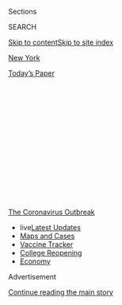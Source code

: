 <div id="app">

<div>

<div>

<div>

<div class="NYTAppHideMasthead css-1q2w90k e1suatyy0">

<div class="section css-ui9rw0 e1suatyy2">

<div class="css-eph4ug er09x8g0">

<div class="css-6n7j50">

</div>

<span class="css-1dv1kvn">Sections</span>

<div class="css-10488qs">

<span class="css-1dv1kvn">SEARCH</span>

</div>

[Skip to content](#site-content)[Skip to site index](#site-index)

</div>

<div id="masthead-section-label" class="css-1wr3we4 eaxe0e00">

[New
York](https://www.nytimes.com/section/nyregion)

</div>

<div class="css-10698na e1huz5gh0">

</div>

</div>

<div id="masthead-bar-one" class="section hasLinks css-15hmgas e1csuq9d3">

<div class="css-uqyvli e1csuq9d0">

</div>

<div class="css-1uqjmks e1csuq9d1">

</div>

<div class="css-9e9ivx">

[](https://myaccount.nytimes.com/auth/login?response_type=cookie&client_id=vi)

</div>

<div class="css-1bvtpon e1csuq9d2">

[Today’s
Paper](https://www.nytimes.com/section/todayspaper)

</div>

</div>

</div>

</div>

<div data-aria-hidden="false">

<div id="site-content" data-role="main">

<div>

<div class="css-1aor85t" style="opacity:0.000000001;z-index:-1;visibility:hidden">

<div class="css-1hqnpie">

<div class="css-epjblv">

<span class="css-17xtcya">[New
York](/section/nyregion)</span><span class="css-x15j1o">|</span><span class="css-fwqvlz">Is
the Subway Risky? It May Be Safer Than You
Think</span>

</div>

<div class="css-k008qs">

<div class="css-1iwv8en">

<span class="css-18z7m18"></span>

<div>

</div>

</div>

<span class="css-1n6z4y">https://nyti.ms/3jWXmtb</span>

<div class="css-1705lsu">

<div class="css-4xjgmj">

<div class="css-4skfbu" data-role="toolbar" data-aria-label="Social Media Share buttons, Save button, and Comments Panel with current comment count" data-testid="share-tools">

  - 
  - 
  - 
  - 
    
    <div class="css-6n7j50">
    
    </div>

  - 
  - 

</div>

</div>

</div>

</div>

</div>

</div>

<div id="NYT_TOP_BANNER_REGION" class="css-13pd83m">

<div>

<div id="styln-prism-menu-1592847958612" class="section interactive-content interactive-size-medium css-1edisqu">

<div class="css-17ih8de interactive-body">

<div id="scroll-container" class="css-1gj85ro">

[<span class="styln-title-wrap"><span class="css-1pje3qr">The
Coronavirus</span><span class="css-1pje3qr">
Outbreak</span></span>](https://www.nytimes.com/news-event/coronavirus?action=click&pgtype=Article&state=default&region=TOP_BANNER&context=storylines_menu)

  - <span class="css-kqxiym" data-emphasize="true">live</span>[Latest
    Updates](https://www.nytimes.com/2020/08/03/world/coronavirus-covid-19.html?action=click&pgtype=Article&state=default&region=TOP_BANNER&context=storylines_menu)
  - [Maps and
    Cases](https://www.nytimes.com/interactive/2020/us/coronavirus-us-cases.html?action=click&pgtype=Article&state=default&region=TOP_BANNER&context=storylines_menu)
  - [Vaccine
    Tracker](https://www.nytimes.com/interactive/2020/science/coronavirus-vaccine-tracker.html?action=click&pgtype=Article&state=default&region=TOP_BANNER&context=storylines_menu)
  - [College
    Reopening](https://www.nytimes.com/2020/08/02/us/covid-college-reopening.html?action=click&pgtype=Article&state=default&region=TOP_BANNER&context=storylines_menu)
  - [Economy](https://www.nytimes.com/live/2020/08/03/business/stock-market-today-coronavirus?action=click&pgtype=Article&state=default&region=TOP_BANNER&context=storylines_menu)

</div>

</div>

</div>

</div>

</div>

<div id="top-wrapper" class="css-1sy8kpn">

<div id="top-slug" class="css-l9onyx">

Advertisement

</div>

[Continue reading the main
story](#after-top)

<div class="ad top-wrapper" style="text-align:center;height:100%;display:block;min-height:250px">

<div id="top" class="place-ad" data-position="top" data-size-key="top">

</div>

</div>

<div id="after-top">

</div>

</div>

<div>

<div id="sponsor-wrapper" class="css-1hyfx7x">

<div id="sponsor-slug" class="css-19vbshk">

Supported by

</div>

[Continue reading the main
story](#after-sponsor)

<div id="sponsor" class="ad sponsor-wrapper" style="text-align:center;height:100%;display:block">

</div>

<div id="after-sponsor">

</div>

</div>

<div class="css-186x18t">

</div>

<div class="css-1vkm6nb ehdk2mb0">

# Is the Subway Risky? It May Be Safer Than You Think

</div>

New studies in Europe and Asia suggest that riding public transportation
is not a major source of transmission for the coronavirus.

<div class="css-79elbk" data-testid="photoviewer-wrapper">

<div class="css-z3e15g" data-testid="photoviewer-wrapper-hidden">

</div>

<div class="css-1a48zt4 ehw59r15" data-testid="photoviewer-children">

![<span class="css-16f3y1r e13ogyst0" data-aria-hidden="true">Ridership
on the subway is still just 20 percent of pre-pandemic levels. Many
commuters remain fearful of being exposed to the
coronavirus.</span><span class="css-cnj6d5 e1z0qqy90" itemprop="copyrightHolder"><span class="css-1ly73wi e1tej78p0">Credit...</span><span><span>Todd
Heisler/The New York
Times</span></span></span>](https://static01.nyt.com/images/2020/08/02/nyregion/02nyvirus-subway/merlin_173243304_7c0db049-d11d-4e86-89b8-1fce3576fe5e-articleLarge.jpg?quality=75&auto=webp&disable=upscale)

</div>

</div>

<div class="css-18e8msd">

<div class="css-vp77d3 epjyd6m0">

<div class="css-hus3qt ey68jwv0" data-aria-hidden="true">

[![Christina
Goldbaum](https://static01.nyt.com/images/2019/11/22/reader-center/author-christina-goldbaum/author-christina-goldbaum-thumbLarge.png
"Christina Goldbaum")](https://www.nytimes.com/by/christina-goldbaum)

</div>

<div class="css-1baulvz">

By [<span class="css-1baulvz last-byline" itemprop="name">Christina
Goldbaum</span>](https://www.nytimes.com/by/christina-goldbaum)

</div>

</div>

  - Aug. 2,
    2020

  - 
    
    <div class="css-4xjgmj">
    
    <div class="css-d8bdto" data-role="toolbar" data-aria-label="Social Media Share buttons, Save button, and Comments Panel with current comment count" data-testid="share-tools">
    
      - 
      - 
      - 
      - 
        
        <div class="css-6n7j50">
        
        </div>
    
      - 
      - 
    
    </div>
    
    </div>

</div>

</div>

<div class="section meteredContent css-1r7ky0e" name="articleBody" itemprop="articleBody">

<div class="css-1fanzo5 StoryBodyCompanionColumn">

<div class="css-53u6y8">

Five months after the coronavirus outbreak engulfed New York City,
riders are still staying away from public transportation in enormous
numbers, often because they are concerned that sharing enclosed places
with strangers is simply too dangerous.

But the picture emerging in major cities across the world suggests that
public transportation may not be as risky as nervous New Yorkers
believe.

In countries where the pandemic has ebbed, ridership has rebounded in
far greater numbers than in New York City — yet there have been no
notable superspreader events linked to mass transit, according to a
survey of transportation agencies conducted by The New York Times.

Those findings could be evidence that subways, commuter railways and
buses may not be a significant source of transmission, as long as riders
wear masks and train cars or buses never become as intensely crowded as
they did in pre-pandemic rush hours.

</div>

</div>

<div class="css-1fanzo5 StoryBodyCompanionColumn">

<div class="css-53u6y8">

If the risks of mass transit can be addressed, that could have sweeping
implications for many large American cities, particularly New York,
where one of the biggest challenges in a recovery will be coaxing riders
back onto subways, buses and suburban trains — a vast system that is the
backbone of the region’s economy.

When the city shut down in March, over 90 percent of the subway’s 5.5
million weekday riders abandoned the system. Even now, as the city has
largely contained the virus and reopened some businesses, ridership is
still just 20 percent of pre-pandemic levels, adding to the financial
strain of New York’s transit agency, which relies on fare revenue for 40
percent of its operating budget.

“What we are seeing in other cities makes me optimistic,” said Toph
Allen, an epidemiologist who co-wrote a report on coronavirus
transmission and public transportation with the Tri-State Transportation
Campaign, a transit advocacy group. “If you know that you have a transit
system that is functioning in an area where there are no major
outbreaks, you know transit can be safe.”

In Paris, public health authorities conducting contact tracing found
that none of the 386 infection clusters identified between early May and
mid-July were linked to the city’s public transportation.

A study of coronavirus clusters in April and May in Austria did not tie
any to public transit. And in Tokyo, where public health authorities
have aggressively traced virus clusters, none have been linked to the
city’s famously crowded rail lines.

</div>

</div>

<div class="css-1fanzo5 StoryBodyCompanionColumn">

<div class="css-53u6y8">

But public health experts warn that the evidence so far should be
considered with caution. Ridership in other major cities is still well
below pre-pandemic levels, tracing clusters directly to public transit
is difficult, the quality of ventilation systems used to filter air
varies, and the level of threat depends to a high degree on how well a
city has reduced its overall infection
rate.

<div id="NYT_MAIN_CONTENT_1_REGION" class="css-9tf9ac">

<div>

<div id="styln-covid-updates-world" class="section interactive-content interactive-size-medium css-1ftcdic">

<div class="css-17ih8de interactive-body">

<div id="styln-briefing-block" data-asset-id="QXJ0aWNsZTpueXQ6Ly9hcnRpY2xlLzZkMDlhMjVlLTQxZDYtNWE3ZC04NzFjLTNiMDkyMGU0NjA2Zg==">

<div class="briefing-block-header-section">

# [Latest Updates: Global Coronavirus Outbreak](https://www.nytimes.com/2020/08/03/world/coronavirus-covid-19.html?action=click&pgtype=Article&state=default&region=MAIN_CONTENT_1&context=storylines_live_updates)

<div class="briefing-block-ts">

Updated 2020-08-04T07:05:52.634Z

</div>

</div>

  - [Fauci defends Birx after she is criticized by
    Trump.](https://www.nytimes.com/2020/08/03/world/coronavirus-covid-19.html?action=click&pgtype=Article&state=default&region=MAIN_CONTENT_1&context=storylines_live_updates#link-4547638f)
  - [Trump derides Democrats as lawmakers and administration officials
    try to break stimulus
    impasse.](https://www.nytimes.com/2020/08/03/world/coronavirus-covid-19.html?action=click&pgtype=Article&state=default&region=MAIN_CONTENT_1&context=storylines_live_updates#link-15e7f995)
  - [The deadline for 2020 census counting has been moved up by a
    month.](https://www.nytimes.com/2020/08/03/world/coronavirus-covid-19.html?action=click&pgtype=Article&state=default&region=MAIN_CONTENT_1&context=storylines_live_updates#link-e5a2cda)

<div class="briefing-block-footer">

<div class="briefing-block-footer-meta">

[See more
updates](https://www.nytimes.com/2020/08/03/world/coronavirus-covid-19.html?action=click&pgtype=Article&state=default&region=MAIN_CONTENT_1&context=storylines_live_updates)

</div>

<div class="briefing-block-briefinglinks">

<span>More live coverage:</span>
[Markets](https://www.nytimes.com/live/2020/08/03/business/stock-market-today-coronavirus?action=click&pgtype=Article&state=default&region=MAIN_CONTENT_1&context=storylines_live_updates)

</div>

</div>

</div>

</div>

</div>

</div>

</div>

“There are so many other factors that go into levels of risk and how you
assess risk,” said Dr. Michael Reid, an assistant professor at the
University of California, San Francisco School of Medicine and a
contact-tracing expert. “They are not equal comparisons.”

In fact, state and city officials have been unable to determine whether
mass transit in New York contributed to the surge in March and April
that devastated the city, killing more than 20,000 people.

The outbreak has exacted an especially devastating toll on transit
workers. To date, over 4,000 have tested positive and 131 workers have
died from the virus — nearly 90 percent of whom worked for the division
that runs the city’s subways and buses.

For much of that time, riders were not required to wear masks, and the
infection rate in the city was much higher than it is today, likely
making public transportation a riskier venue. (One study at M.I.T.
purported to show that the subway was a superspreader early in the
pandemic, but its methodology was widely disputed.)

Still, some public health experts believe the experiences of other
cities offer a blueprint for how to minimize the potential for
transmission on public transit systems.

Among the range of urban activities, the experts say, riding the subway
is probably riskier than walking outdoors but safer than indoor dining.

</div>

</div>

<div class="css-1fanzo5 StoryBodyCompanionColumn">

<div class="css-53u6y8">

The low infection rates on some public transportation systems can be
attributed, in part, to measures transit agencies have adopted,
including mandating face masks; disinfecting trains and buses; and
ramping up service and asking businesses to stagger work hours to reduce
rush-hour crowding.

New York officials are trying to balance two goals: drawing as many
riders back as possible while also avoiding sardine-can crowding at rush
hour. They have appealed to business leaders to have employees start at
different hours, though the pressure on the system has eased notably
since the shift toward working from home is expected to last for months,
if not longer.

</div>

</div>

<div class="css-79elbk" data-testid="photoviewer-wrapper">

<div class="css-z3e15g" data-testid="photoviewer-wrapper-hidden">

</div>

<div class="css-1a48zt4 ehw59r15" data-testid="photoviewer-children">

![<span class="css-16f3y1r e13ogyst0" data-aria-hidden="true">Even as
public transit ridership has rebounded in cities like Paris, there have
been no major outbreaks linked to mass
transportation.</span><span class="css-cnj6d5 e1z0qqy90" itemprop="copyrightHolder"><span class="css-1ly73wi e1tej78p0">Credit...</span><span>Philippe
Lopez/Agence France-Presse — Getty
Images</span></span>](https://static01.nyt.com/images/2020/07/28/nyregion/00nyvirus-mta2/merlin_172484904_f08ae0f4-4145-4878-8899-53d16669a0f3-articleLarge.jpg?quality=75&auto=webp&disable=upscale)

</div>

</div>

<div class="css-1fanzo5 StoryBodyCompanionColumn">

<div class="css-53u6y8">

“Each of these things layers one on top of the other to make things
safer,” said Dr. Don Milton, an environmental health researcher and
aerosol transmission expert at the University of Maryland.

The nature of how people use public transit also may help explain why
potential exposure levels might not be as high as some riders believe.

People tend to stay on trains or buses for relatively short amounts of
time, compared with a day’s work in an office or an outing to a bar to
see friends. Riders tend not to talk on the train, reducing the amount
of aerosols they release. In many cities, lockdown orders and new
work-from-home norms have minimized crowds on trains, making it easier
to keep some social distance.

</div>

</div>

<div class="css-1fanzo5 StoryBodyCompanionColumn">

<div class="css-53u6y8">

Riders seem to be wearing masks and adhering to new guidelines,
officials said.

“We were pleasantly surprised that Berliners accepted it so quickly,”
said Jannes Schwentu, a spokesman for the Berliner Verkehrsbetriebe,
which operates Berlin’s subway and buses, referring to mask
compliance.

</div>

</div>

<div class="css-79elbk" data-testid="photoviewer-wrapper">

<div class="css-z3e15g" data-testid="photoviewer-wrapper-hidden">

</div>

<div class="css-1a48zt4 ehw59r15" data-testid="photoviewer-children">

<div class="css-1xdhyk6 erfvjey0">

<span class="css-1ly73wi e1tej78p0">Image</span>

<div class="css-zjzyr8">

<div data-testid="lazyimage-container" style="height:257.77777777777777px">

</div>

</div>

</div>

<span class="css-16f3y1r e13ogyst0" data-aria-hidden="true">Public
health experts say that mandatory mask rules have helped to keep the
virus from spreading on public transit. Here, commuters ride a train in
Hong
Kong.</span><span class="css-cnj6d5 e1z0qqy90" itemprop="copyrightHolder"><span class="css-1ly73wi e1tej78p0">Credit...</span><span>Anthony
Wallace/Agence France-Presse — Getty Images</span></span>

</div>

</div>

<div class="css-1fanzo5 StoryBodyCompanionColumn">

<div class="css-53u6y8">

In New York, transit officials say that a recent observational study of
over 220,000 riders found that over 90 percent were wearing masks. The
transit agency has handed out free masks to passengers.

Though some veteran riders might be surprised, the subway system also
benefits from a robust ventilation system that is effective at removing
viral particles from the air.

In New York’s subway trains, transit officials say, the filtered air
that circulates through a car is replaced with fresh air at least 18
times an hour. That is a much higher than the recommended air-exchange
rates in restaurants, where recycled air is replaced eight to 12 times
per hour, or in offices, where it is replaced six to eight times an
hour.

This sharply reduces the chances of a superspreader event on trains, as
long as they do not become overly crowded, said Linsey Marr, an expert
on the airborne transmission of viruses at Virginia Tech.

But once too many people pack a train, the ability to provide proper
ventilation to prevent the spread of viral aerosols diminishes
significantly. When riders are standing shoulder to shoulder, any viral
particles a sick passenger exhales could be readily inhaled by another
passenger — which is possible even if both are wearing
masks.

<div id="NYT_MAIN_CONTENT_3_REGION" class="css-9tf9ac">

<div>

<div id="styln-prism-freeform-1594220623585" class="section interactive-content interactive-size-medium css-1ftcdic">

<div class="css-17ih8de interactive-body">

<div id="prism-freeform-block-38059" class="css-19mumt8" data-role="complementary" data-storyline="The Coronavirus Outbreak" data-truncated="true" tabindex="0">

<div class="css-a8d9oz">

<div class="css-eb027h">

[](https://www.nytimes.com/news-event/coronavirus?action=click&pgtype=Article&state=default&region=MAIN_CONTENT_3&context=storylines_faq)

### The Coronavirus Outbreak ›

#### Frequently Asked Questions

Updated August 3, 2020

  - #### I’m a small-business owner. Can I get relief?
    
      - The [stimulus bills enacted in
        March](https://www.nytimes.com/article/small-business-loans-stimulus-grants-freelancers-coronavirus.html?action=click&pgtype=Article&state=default&region=MAIN_CONTENT_3&context=storylines_faq)
        offer help for the millions of American small businesses. Those
        eligible for aid are businesses and nonprofit organizations with
        fewer than 500 workers, including sole proprietorships,
        independent contractors and freelancers. Some larger companies
        in some industries are also eligible. The help being offered,
        which is being managed by the Small Business Administration,
        includes the Paycheck Protection Program and the Economic Injury
        Disaster Loan program. But lots of folks have [not yet seen
        payouts.](https://www.nytimes.com/interactive/2020/05/07/business/small-business-loans-coronavirus.html?action=click&pgtype=Article&state=default&region=MAIN_CONTENT_3&context=storylines_faq)
        Even those who have received help are confused: The rules are
        draconian, and some are stuck sitting on [money they don’t know
        how to
        use.](https://www.nytimes.com/2020/05/02/business/economy/loans-coronavirus-small-business.html?action=click&pgtype=Article&state=default&region=MAIN_CONTENT_3&context=storylines_faq)
        Many small-business owners are getting less than they expected
        or [not hearing anything at
        all.](https://www.nytimes.com/2020/06/10/business/Small-business-loans-ppp.html?action=click&pgtype=Article&state=default&region=MAIN_CONTENT_3&context=storylines_faq)

  - #### What are my rights if I am worried about going back to work?
    
      - Employers have to provide [a safe
        workplace](https://www.osha.gov/SLTC/covid-19/standards.html)
        with policies that protect everyone equally. [And if one of your
        co-workers tests positive for the coronavirus, the
        C.D.C.](https://www.nytimes.com/article/coronavirus-money-unemployment.html?action=click&pgtype=Article&state=default&region=MAIN_CONTENT_3&context=storylines_faq)
        has said that [employers should tell their
        employees](https://www.cdc.gov/coronavirus/2019-ncov/community/guidance-business-response.html)
        -- without giving you the sick employee’s name -- that they may
        have been exposed to the virus.

  - #### Should I refinance my mortgage?
    
      - [It could be a good
        idea,](https://www.nytimes.com/article/coronavirus-money-unemployment.html?action=click&pgtype=Article&state=default&region=MAIN_CONTENT_3&context=storylines_faq)
        because mortgage rates have [never been
        lower.](https://www.nytimes.com/2020/07/16/business/mortgage-rates-below-3-percent.html?action=click&pgtype=Article&state=default&region=MAIN_CONTENT_3&context=storylines_faq)
        Refinancing requests have pushed mortgage applications to some
        of the highest levels since 2008, so be prepared to get in line.
        But defaults are also up, so if you’re thinking about buying a
        home, be aware that some lenders have tightened their standards.

  - #### What is school going to look like in September?
    
      - It is unlikely that many schools will return to a normal
        schedule this fall, requiring the grind of [online
        learning](https://www.nytimes.com/2020/06/05/us/coronavirus-education-lost-learning.html?action=click&pgtype=Article&state=default&region=MAIN_CONTENT_3&context=storylines_faq),
        [makeshift child
        care](https://www.nytimes.com/2020/05/29/us/coronavirus-child-care-centers.html?action=click&pgtype=Article&state=default&region=MAIN_CONTENT_3&context=storylines_faq)
        and [stunted
        workdays](https://www.nytimes.com/2020/06/03/business/economy/coronavirus-working-women.html?action=click&pgtype=Article&state=default&region=MAIN_CONTENT_3&context=storylines_faq)
        to continue. California’s two largest public school districts —
        Los Angeles and San Diego — said on July 13, that [instruction
        will be remote-only in the
        fall](https://www.nytimes.com/2020/07/13/us/lausd-san-diego-school-reopening.html?action=click&pgtype=Article&state=default&region=MAIN_CONTENT_3&context=storylines_faq),
        citing concerns that surging coronavirus infections in their
        areas pose too dire a risk for students and teachers. Together,
        the two districts enroll some 825,000 students. They are the
        largest in the country so far to abandon plans for even a
        partial physical return to classrooms when they reopen in
        August. For other districts, the solution won’t be an
        all-or-nothing approach. [Many
        systems](https://bioethics.jhu.edu/research-and-outreach/projects/eschool-initiative/school-policy-tracker/),
        including the nation’s largest, New York City, are devising
        [hybrid
        plans](https://www.nytimes.com/2020/06/26/us/coronavirus-schools-reopen-fall.html?action=click&pgtype=Article&state=default&region=MAIN_CONTENT_3&context=storylines_faq)
        that involve spending some days in classrooms and other days
        online. There’s no national policy on this yet, so check with
        your municipal school system regularly to see what is happening
        in your community.

  - #### Is the coronavirus airborne?
    
      - The coronavirus [can stay aloft for hours in tiny droplets in
        stagnant
        air](https://www.nytimes.com/2020/07/04/health/239-experts-with-one-big-claim-the-coronavirus-is-airborne.html?action=click&pgtype=Article&state=default&region=MAIN_CONTENT_3&context=storylines_faq),
        infecting people as they inhale, mounting scientific evidence
        suggests. This risk is highest in crowded indoor spaces with
        poor ventilation, and may help explain super-spreading events
        reported in meatpacking plants, churches and restaurants. [It’s
        unclear how often the virus is
        spread](https://www.nytimes.com/2020/07/06/health/coronavirus-airborne-aerosols.html?action=click&pgtype=Article&state=default&region=MAIN_CONTENT_3&context=storylines_faq)
        via these tiny droplets, or aerosols, compared with larger
        droplets that are expelled when a sick person coughs or sneezes,
        or transmitted through contact with contaminated surfaces, said
        Linsey Marr, an aerosol expert at Virginia Tech. Aerosols are
        released even when a person without symptoms exhales, talks or
        sings, according to Dr. Marr and more than 200 other experts,
        who [have outlined the evidence in an open letter to the World
        Health
        Organization](https://academic.oup.com/cid/article/doi/10.1093/cid/ciaa939/5867798).

<div id="styln-survey-component-38059" class="styln-survey-component" data-surveyname="faq" data-surveystoryline="coronavirus">

</div>

</div>

<div class="css-6mllg9">

</div>

<div class="css-pmm6ed">

<span class="css-5gimkt"></span>

</div>

</div>

</div>

</div>

</div>

</div>

</div>

Hong Kong is one city where public transit ridership is still lower than
before the pandemic, and it has not “seen a big outbreak associated with
public transit,” said David Hui, the director of the Stanley Ho Center
for Emerging Infectious Diseases at the Chinese University of Hong Kong.

</div>

</div>

<div class="css-1fanzo5 StoryBodyCompanionColumn">

<div class="css-53u6y8">

But, he added: “If not for the work-from-home measure, both buses and
the subway would be full of people. In that case, I believe there could
have been a serious outbreak.”

In some places, ridership has rebounded more so than in New York, but
none have had to grapple with overflowing public transit and how that
could test their ability to keep the virus at bay.

In Beijing, subway ridership has risen to 59 percent of pre-pandemic
levels; in Tokyo, Metro ridership has increased to 63 percent; in
Berlin, ridership on buses and subways is between 60 to 70 percent of
normal rates; and in Paris, ridership on the Metro has returned to 45
percent of usual
levels.

</div>

</div>

<div class="css-79elbk" data-testid="photoviewer-wrapper">

<div class="css-z3e15g" data-testid="photoviewer-wrapper-hidden">

</div>

<div class="css-1a48zt4 ehw59r15" data-testid="photoviewer-children">

<div class="css-1xdhyk6 erfvjey0">

<span class="css-1ly73wi e1tej78p0">Image</span>

<div class="css-zjzyr8">

<div data-testid="lazyimage-container" style="height:230.06666666666666px">

</div>

</div>

</div>

<span class="css-16f3y1r e13ogyst0" data-aria-hidden="true">A bus in
Berlin, where transportation officials said riders had generally
complied with rules to wear
masks. </span><span class="css-cnj6d5 e1z0qqy90" itemprop="copyrightHolder"><span class="css-1ly73wi e1tej78p0">Credit...</span><span>Fabrizio
Bensch/Reuters</span></span>

</div>

</div>

<div class="css-1fanzo5 StoryBodyCompanionColumn">

<div class="css-53u6y8">

“I am more vigilant in the Metro and careful not touching the bar or
sitting on seats,” said Alain Raphael, 28, an engineer in a tech company
in Paris. “I am less confident in bars, cafes and restaurants than
riding the Metro.”

So far in New York State, where contact-tracing efforts are not as
robust as in European and Asian countries, public health officials have
not linked any new clusters to public transportation, according to state
and city officials.

Contact-tracing experts warn that tracking an infection cluster to
public transportation is particularly challenging because the chances of
infected people remembering the precise train cars they were riding is
unlikely and reaching those who were in that same car is nearly
impossible.

</div>

</div>

<div class="css-1fanzo5 StoryBodyCompanionColumn">

<div class="css-53u6y8">

“Transit is much more anonymous and relatively fleeting,” said Crystal
Watson, a senior scholar at the Johns Hopkins Center for Health
Security.

In the months since the height of the outbreak in New York, the
Metropolitan Transportation Authority, which runs the city’s subway and
buses, has invested hundreds of millions of dollars on the daily
disinfection of train cars, distributed over a million masks to riders,
and started public service campaigns encouraging riders to maintain
social distance.

These efforts are as much about swaying public perceptions and regaining
the confidence of commuters as they are about safeguarding public
health, officials said.

“There is both a substantive public health goal and there’s a messaging
and assuring goal as well,” Patrick J. Foye, the M.T.A.’s chairman,
said.

Dr. Joan Stroud, 61, a family medicine doctor at N.Y.U. Langone Brooklyn
Heights Medical, started driving from her home in Bedford-Stuyvesant,
Brooklyn, to work in early May rather than taking the subway.

“New York City trains were already filthy,’’ she said. “I wasn’t going
to get on one every day during a major wave of infection.”

But a month ago, she got back on the subway, which provides a faster
commute, and has been impressed with the system.

“The trains are as clean as I’ve ever seen them,” she said.

Reporting was contributed by Théophile Larcher from Paris, Bella Huang
from Hong Kong, Melissa Eddy from Berlin and Makiko Inoue from Tokyo.

</div>

</div>

</div>

<div>

</div>

<div>

</div>

<div>

</div>

<div>

<div id="bottom-wrapper" class="css-1ede5it">

<div id="bottom-slug" class="css-l9onyx">

Advertisement

</div>

[Continue reading the main
story](#after-bottom)

<div id="bottom" class="ad bottom-wrapper" style="text-align:center;height:100%;display:block;min-height:90px">

</div>

<div id="after-bottom">

</div>

</div>

</div>

</div>

</div>

## Site Index

<div>

</div>

## Site Information Navigation

  - [© <span>2020</span> <span>The New York Times
    Company</span>](https://help.nytimes.com/hc/en-us/articles/115014792127-Copyright-notice)

<!-- end list -->

  - [NYTCo](https://www.nytco.com/)
  - [Contact
    Us](https://help.nytimes.com/hc/en-us/articles/115015385887-Contact-Us)
  - [Work with us](https://www.nytco.com/careers/)
  - [Advertise](https://nytmediakit.com/)
  - [T Brand Studio](http://www.tbrandstudio.com/)
  - [Your Ad
    Choices](https://www.nytimes.com/privacy/cookie-policy#how-do-i-manage-trackers)
  - [Privacy](https://www.nytimes.com/privacy)
  - [Terms of
    Service](https://help.nytimes.com/hc/en-us/articles/115014893428-Terms-of-service)
  - [Terms of
    Sale](https://help.nytimes.com/hc/en-us/articles/115014893968-Terms-of-sale)
  - [Site
    Map](https://spiderbites.nytimes.com)
  - [Help](https://help.nytimes.com/hc/en-us)
  - [Subscriptions](https://www.nytimes.com/subscription?campaignId=37WXW)

</div>

</div>

</div>

</div>
